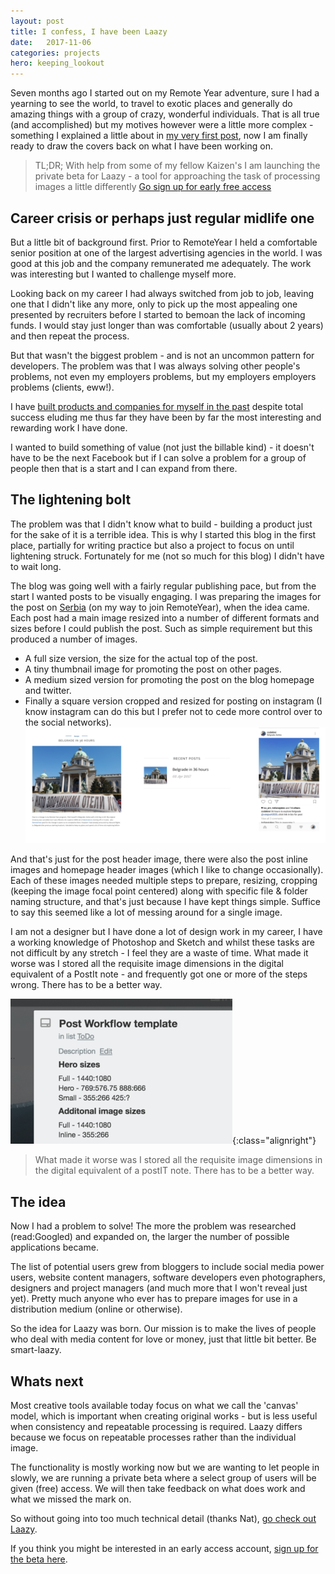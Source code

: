 ```yaml
---
layout: post
title: I confess, I have been Laazy
date:   2017-11-06
categories: projects
hero: keeping_lookout
---
```


Seven months ago I started out on my Remote Year adventure, sure I had a yearning to see the world, to travel to exotic places and generally do amazing things with a group of crazy, wonderful individuals. That is all true (and accomplished) but my motives however were a little more complex - something I explained a little about in [my very first post](/musings/2017/01/here_we_go), now I am finally ready to draw the covers back on what I have been working on.

> TL;DR; With help from some of my fellow Kaizen's I am launching the private beta for Laazy - a tool for approaching the task of processing images a little differently [Go sign up for early free access](https://beta.laazy.io)

## Career crisis or perhaps just regular midlife one

But a little bit of background first. Prior to RemoteYear I held a comfortable senior position at one of the largest advertising agencies in the world. I was good at this job and the company remunerated me adequately. The work was interesting but I wanted to challenge myself more.

Looking back on my career I had always switched from job to job, leaving one that I didn't like any more, only to pick up the most appealing one presented by recruiters before I started to bemoan the lack of incoming funds. I would stay just longer than was comfortable (usually about 2 years) and then repeat the process.

But that wasn't the biggest problem - and is not an uncommon pattern for developers. The problem was that I was always solving other people's problems, not even my employers problems, but my employers employers problems (clients, eww!).

I have [built products and companies for myself in the past](/projects) despite total success eluding me thus far they have been by far the most interesting and rewarding work I have done.

I wanted to build something of value (not just the billable kind) - it doesn't have to be the next Facebook but if I can solve a problem for a group of people then that is a start and I can expand from there.

## The lightening bolt

The problem was that I didn't know what to build - building a product just for the sake of it is a terrible idea. This is why I started this blog in the first place, partially for writing practice but also a project to focus on until lightening struck. Fortunately for me (not so much for this blog) I didn't have to wait long.

The blog was going well with a fairly regular publishing pace, but from the start I wanted posts to be visually engaging. I was preparing the images for the post on [Serbia](/europe/2017/04/belgrade_in_36_hours) (on my way to join RemoteYear), when the idea came. Each post had a main image resized into a number of different formats and sizes before I could publish the post. Such as simple requirement but this produced a number of images.

* A full size version, the size for the actual top of the post.
* A tiny thumbnail image for promoting the post on other pages.
* A medium sized version for promoting the post on the blog homepage and twitter.
* Finally a square version cropped and resized for posting on instagram (I know instagram can do this but I prefer not to cede more control over to the social networks).
![Different sizes for my blog posts](/assets/img/posts/blog_image_sizes.png)

And that's just for the post header image, there were also the post inline images and homepage header images (which I like to change occasionally). Each of these images needed multiple steps to prepare, resizing, cropping (keeping the image focal point centered) along with specific file & folder naming structure, and that's just because I have kept things simple. Suffice to say this seemed like a lot of messing around for a single image.

I am not a designer but I have done a lot of design work in my career, I have a working knowledge of Photoshop and Sketch and whilst these tasks are not difficult by any stretch - I feel they are a waste of time. What made it worse was I stored all the requisite image dimensions in the digital equivalent of a PostIt note - and frequently got one or more of the steps wrong. There has to be a better way.

![PostIt note is not a great place to store this sort of thing](/assets/img/posts/post_workflow.png){:class="alignright"}
> What made it worse was I stored all the requisite image dimensions in the digital equivalent of a postIT note. There has to be a better way.

## The idea

Now I had a problem to solve! The more the problem was researched (read:Googled) and expanded on, the larger the number of possible applications became.

The list of potential users grew from bloggers to include social media power users, website content managers, software developers even photographers, designers and project managers (and much more that I won't reveal just yet). Pretty much anyone who ever has to prepare images for use in a distribution medium (online or otherwise).

So the idea for Laazy was born. Our mission is to make the lives of people who deal with media content for love or money, just that little bit better. Be smart-laazy.

## Whats next

Most creative tools available today focus on what we call the 'canvas' model, which is important when creating original works - but is less useful when consistency and repeatable processing is required. Laazy differs because we focus on repeatable processes rather than the individual image.

The functionality is mostly working now but we are wanting to let people in slowly, we are running a private beta where a select group of users will be given (free) access. We will then take feedback on what does work and what we missed the mark on.

So without going into too much technical detail (thanks Nat), [go check out Laazy](https://beta.laazy.io).

If you think you might be interested in an early access account, [sign up for the beta here](https://beta.laazy.io/beta_signup).
